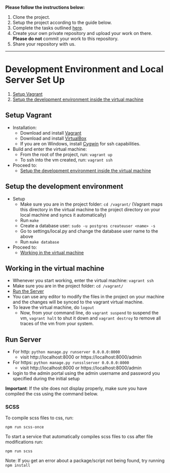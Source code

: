 **Please follow the instructions below:**

1. Clone the project.
2. Setup the project according to the guide below.
3. Complete the tasks outlined [here](https://docs.google.com/document/d/12eaoESuavyArnrY9vPVg7e4-gPyHxPrP_yqWLXBsmWA).
4. Create your own private repository and upload your work on there. **Please do not** commit your work to this repository.
5. Share your repository with us.

---

# Development Environment and Local Server Set Up

1. [Setup Vagrant](#markdown-header-setup-vagrant)
2. [Setup the development environment inside the virtual machine](#markdown-header-virtual-machine-setup)

## Setup Vagrant

* Installation:
    * Download and install [Vagrant](https://www.vagrantup.com/downloads)
    * Download and install [VirtualBox](https://www.virtualbox.org/wiki/Downloads)
    * If you are on Windows, install [Cygwin](https://cygwin.com/install.html) for ssh capabilities.
* Build and enter the virtual machine:
    * From the root of the project, run: `vagrant up`
    * To ssh into the vm created, run: `vagrant ssh`
* Proceed to:
    * [Setup the development environment inside the virtual machine](#markdown-header-virtual-machine-setup)
    
## Setup the development environment

* Setup
    * Make sure you are in the project folder: `cd /vagrant/` (Vagrant maps this directory in the virtual machine to the project directory on your local machine and syncs it automatically)
    * Run `make`
    * Create a database user: `sudo -u postgres createuser <name> -s`
    * Go to settings/local.py and change the database user name to the above
    * Run `make database`
* Proceed to:
    * [Working in the virtual machine](#markdown-header-working-in-the-virtual-machine)

## Working in the virtual machine
* Whenever you start working, enter the virtual machine: `vagrant ssh`
* Make sure you are in the project folder: `cd /vagrant/`
* [Run the Server](#markdown-header-run-server)
* You can use any editor to modify the files in the project on your machine and the changes will be synced to the vagrant virtual machine.
* To leave the virtual machine, do `logout`
    * Now, from your command line, do `vagrant suspend` to suspend the vm, `vagrant halt` to shut it down and `vagrant destroy` to remove all traces of the vm from your system.

## Run Server

* For http: `python manage.py runserver 0.0.0.0:8000`
    * visit http://localhost:8000 or https://localhost:8000/admin
* For https: `python manage.py runsslserver 0.0.0.0:8000`
    * visit http://localhost:8000 or https://localhost:8000/admin
* login to the admin portal using the admin username and password you specified during the initial setup

**Important**: If the site does not display properly, make sure you have compiled the css using the command below.

### SCSS

To compile scss files to css, run:
```
npm run scss-once
```
To start a service that automatically compiles scss files to css after file modifications run:
```
npm run scss
```
Note: If you get an error about a package/script not being found, try running `npm install` 